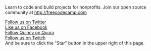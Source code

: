 Learn to code and build projects for nonprofits. Join our open source community at http://freecodecamp.com

[Follow us on Twitter](https://twitter.com/intent/user?screen_name=freecodecamp)  
[Like us on Facebook](https://www.facebook.com/freecodecamp)  
[Follow Quincy on Quora](http://www.quora.com/Quincy-Larson/answers)  
[Follow us on Twitch](http://twitch.tv/freecodecamp)  
And be sure to click the "Star" button in the upper right of this page.